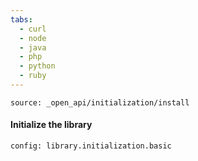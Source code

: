 ```yaml
---
tabs:
  - curl
  - node
  - java
  - php
  - python
  - ruby
---
```


```tabbed_content
source: _open_api/initialization/install
```

#### Initialize the library

```tabbed_examples
config: library.initialization.basic
```
